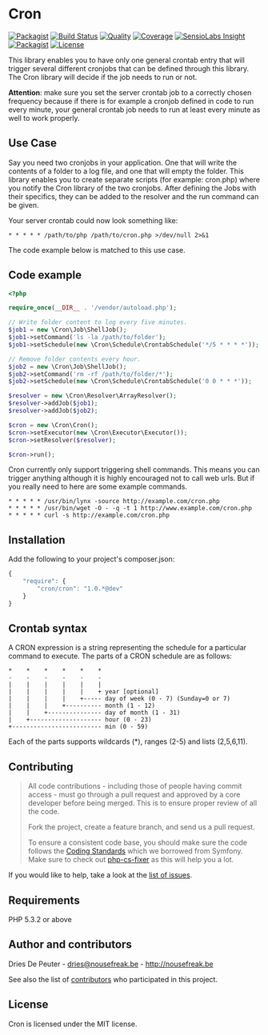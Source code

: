 Cron
====
 [![Packagist](https://img.shields.io/packagist/v/cron/cron.svg?style=flat-square)](https://packagist.org/packages/cron/cron)
 [![Build Status](https://img.shields.io/travis/Cron/Cron.svg?style=flat-square)](https://travis-ci.org/Cron/Cron)
 [![Quality](https://img.shields.io/scrutinizer/g/Cron/Cron.svg?style=flat-square)](https://scrutinizer-ci.com/g/Cron/Cron)
 [![Coverage](https://img.shields.io/scrutinizer/coverage/g/Cron/Cron.svg?style=flat-square)](https://scrutinizer-ci.com/g/Cron/Cron)
 [![SensioLabs Insight](https://img.shields.io/sensiolabs/i/f4992bd7-896a-4340-b2b5-d3af5b281101.svg?style=flat-square)](https://insight.sensiolabs.com/projects/f4992bd7-896a-4340-b2b5-d3af5b281101)
 [![Packagist](https://img.shields.io/packagist/dt/Cron/Cron.svg?style=flat-square)](https://packagist.org/packages/cron/cron)
 [![License](https://img.shields.io/badge/license-MIT-blue.svg?style=flat-square)](LICENSE)
 
This library enables you to have only one general crontab entry that will trigger several different cronjobs that can be
defined through this library. The Cron library will decide if the job needs to run or not.

**Attention**: make sure you set the server crontab job to a correctly chosen frequency because if there is for example
a cronjob defined in code to run every minute, your general crontab job needs to run at least every minute as well to
work properly.

Use Case
--------

Say you need two cronjobs in your application. One that will write the contents of a folder to a log file, and one that
will empty the folder. This library enables you to create separate scripts (for example: cron.php) where you notify
the Cron library of the two cronjobs. After defining the Jobs with their specifics, they can be added to the resolver and
the run command can be given.

Your server crontab could now look something like:
```
* * * * * /path/to/php /path/to/cron.php >/dev/null 2>&1
```

The code example below is matched to this use case.

Code example
------------

```php
<?php

require_once(__DIR__ . '/vendor/autoload.php');

// Write folder content to log every five minutes.
$job1 = new \Cron\Job\ShellJob();
$job1->setCommand('ls -la /path/to/folder');
$job1->setSchedule(new \Cron\Schedule\CrontabSchedule('*/5 * * * *'));

// Remove folder contents every hour.
$job2 = new \Cron\Job\ShellJob();
$job2->setCommand('rm -rf /path/to/folder/*');
$job2->setSchedule(new \Cron\Schedule\CrontabSchedule('0 0 * * *'));

$resolver = new \Cron\Resolver\ArrayResolver();
$resolver->addJob($job1);
$resolver->addJob($job2);

$cron = new \Cron\Cron();
$cron->setExecutor(new \Cron\Executor\Executor());
$cron->setResolver($resolver);

$cron->run();
```

Cron currently only support triggering shell commands. This means you can trigger anything although it is highly encouraged
not to call web urls. But if you really need to here are some example commands.

```
* * * * * /usr/bin/lynx -source http://example.com/cron.php
* * * * * /usr/bin/wget -O - -q -t 1 http://www.example.com/cron.php
* * * * * curl -s http://example.com/cron.php
```

Installation
------------

Add the following to your project's composer.json:

```javascript
{
    "require": {
        "cron/cron": "1.0.*@dev"
    }
}
```

Crontab syntax
--------------

A CRON expression is a string representing the schedule for a particular command to execute.  The parts of a CRON schedule are as follows:

    *    *    *    *    *    *
    -    -    -    -    -    -
    |    |    |    |    |    |
    |    |    |    |    |    + year [optional]
    |    |    |    |    +----- day of week (0 - 7) (Sunday=0 or 7)
    |    |    |    +---------- month (1 - 12)
    |    |    +--------------- day of month (1 - 31)
    |    +-------------------- hour (0 - 23)
    +------------------------- min (0 - 59)

Each of the parts supports wildcards (*), ranges (2-5) and lists (2,5,6,11).

Contributing
------------

> All code contributions - including those of people having commit access - must
> go through a pull request and approved by a core developer before being
> merged. This is to ensure proper review of all the code.
>
> Fork the project, create a feature branch, and send us a pull request.
>
> To ensure a consistent code base, you should make sure the code follows
> the [Coding Standards](http://symfony.com/doc/2.0/contributing/code/standards.html)
> which we borrowed from Symfony.
> Make sure to check out [php-cs-fixer](https://github.com/fabpot/PHP-CS-Fixer) as this will help you a lot.

If you would like to help, take a look at the [list of issues](http://github.com/NoUseFreak/Cron/issues).

Requirements
------------

PHP 5.3.2 or above

Author and contributors
-----------------------

Dries De Peuter - <dries@nousefreak.be> - <http://nousefreak.be>

See also the list of [contributors](https://github.com/NoUseFreak/Cron/contributors) who participated in this project.

License
-------

Cron is licensed under the MIT license.
